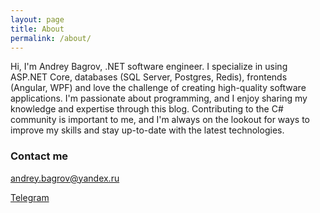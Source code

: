 ```yaml
---
layout: page
title: About
permalink: /about/
---
```


Hi, I'm Andrey Bagrov, .NET software engineer. I specialize in using ASP.NET Core, databases (SQL Server, Postgres, Redis), frontends (Angular, WPF) and love the challenge of creating high-quality software applications. I'm passionate about programming, and I enjoy sharing my knowledge and expertise through this blog. Contributing to the C# community is important to me, and I'm always on the lookout for ways to improve my skills and stay up-to-date with the latest technologies.

### Contact me

[andrey.bagrov@yandex.ru](mailto:andrey.bagrov@yandex.ru)

[Telegram](https://t.me/abagrov)